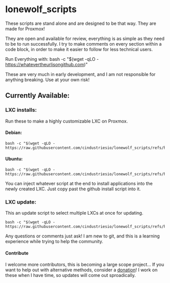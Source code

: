 # lonewolf_scripts

These scripts are stand alone and are designed to be that way.
They are made for Proxmox!

They are open and available for review, everything is as simple as they need to be to run successfully. I try to make comments on every section within a code block, in order to make it easier to follow for less technical users.

Run Everything with: bash -c "$(wget -qLO - https://whatevertheurlisongithub.com)"

These are very much in early development, and I am not responsible for anything breaking. Use at your own risk!

## Currently Available:

### LXC installs:
Run these to make a highly customizable LXC on Proxmox.

#### Debian:
```
bash -c "$(wget -qLO - https://raw.githubusercontent.com/cindustriesio/lonewolf_scripts/refs/heads/main/proxmox/lxc/debian_lxc_git.sh)"
```

#### Ubuntu:
```
bash -c "$(wget -qLO - https://raw.githubusercontent.com/cindustriesio/lonewolf_scripts/refs/heads/main/proxmox/lxc/ubuntu_lxc_git.sh)"
```

You can inject whatever script at the end to install applications into the newly created LXC. Just copy past the github install script into it.

### LXC update:
This an update script to select multiple LXCs at once for updating.
```
bash -c "$(wget -qLO - https://raw.githubusercontent.com/cindustriesio/lonewolf_scripts/refs/heads/main/proxmox/lxc/lxc_update_selectable.sh)"
```

Any questions or comments just ask! I am new to git, and this is a learning experience while trying to help the community.

#### Contribute
I welcome more contributors, this is becoming a large scope project...
If you want to help out with alternative methods, consider a [donation](https://ko-fi.com/technaut951)! I work on these when I have time, so updates will come out sproadically.